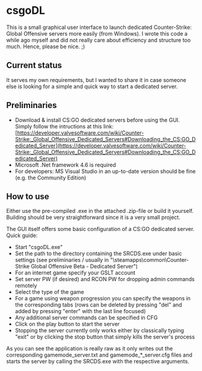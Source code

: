 # csgoDL
This is a small graphical user interface to launch dedicated Counter-Strike: Global Offensive servers more easily (from Windows).
I wrote this code a while ago myself and did not really care about efficiency and structure too much. Hence, please be nice. ;)

## Current status ##
It serves my own requirements, but I wanted to share it in case someone else is looking for a simple and quick way to start a dedicated server.

## Preliminaries ##
- Download & install CS:GO dedicated servers before using the GUI. Simply follow the intructions at this link: [https://developer.valvesoftware.com/wiki/Counter-Strike:_Global_Offensive_Dedicated_Servers#Downloading_the_CS:GO_Dedicated_Server](https://developer.valvesoftware.com/wiki/Counter-Strike:_Global_Offensive_Dedicated_Servers#Downloading_the_CS:GO_Dedicated_Server)
- Microsoft .Net framework 4.6 is required
- For developers: MS Visual Studio in an up-to-date version should be fine (e.g. the Community Edition)

## How to use ##
Either use the pre-compiled .exe in the attached .zip-file or build it yourself.
Building should be very straightforward since it is a very small project.

The GUI itself offers some basic configuration of a CS:GO dedicated server.
Quick guide:
- Start "csgoDL.exe"
- Set the path to the directory containing the SRCDS.exe under basic settings (see preliminaries / usually in "<steamcmdpath>\steamapps\common\Counter-Strike Global Offensive Beta - Dedicated Server")
- For an internet game specify your GSLT account
- Set server PW (if desired) and RCON PW for dropping admin commands remotely
- Select the type of the game
- For a game using weapon progression you can specify the weapons in the corresponding tabs (rows can be deleted by pressing "del" and added by pressing "enter" with the last line focused)
- Any additional server commands can be specified in CFG
- Click on the play button to start the server
- Stopping the server currently only works either by classically typing "exit" or by clicking the stop button that simply kills the server's process

As you can see the application is really raw as it only writes out the corresponding gamemode_server.txt and gamemode_*_server.cfg files and starts the server by calling the SRCDS.exe with the respective arguments.